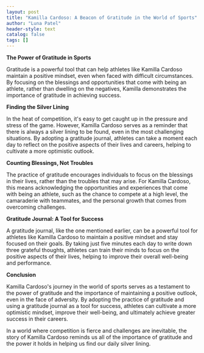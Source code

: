 ```yaml
---
layout: post
title: "Kamilla Cardoso: A Beacon of Gratitude in the World of Sports"
author: "Luna Patel"
header-style: text
catalog: false
tags: []
---
```


**The Power of Gratitude in Sports**

Gratitude is a powerful tool that can help athletes like Kamilla Cardoso maintain a positive mindset, even when faced with difficult circumstances. By focusing on the blessings and opportunities that come with being an athlete, rather than dwelling on the negatives, Kamilla demonstrates the importance of gratitude in achieving success.

**Finding the Silver Lining**

In the heat of competition, it's easy to get caught up in the pressure and stress of the game. However, Kamilla Cardoso serves as a reminder that there is always a silver lining to be found, even in the most challenging situations. By adopting a gratitude journal, athletes can take a moment each day to reflect on the positive aspects of their lives and careers, helping to cultivate a more optimistic outlook.

**Counting Blessings, Not Troubles**

The practice of gratitude encourages individuals to focus on the blessings in their lives, rather than the troubles that may arise. For Kamilla Cardoso, this means acknowledging the opportunities and experiences that come with being an athlete, such as the chance to compete at a high level, the camaraderie with teammates, and the personal growth that comes from overcoming challenges.

**Gratitude Journal: A Tool for Success**

A gratitude journal, like the one mentioned earlier, can be a powerful tool for athletes like Kamilla Cardoso to maintain a positive mindset and stay focused on their goals. By taking just five minutes each day to write down three grateful thoughts, athletes can train their minds to focus on the positive aspects of their lives, helping to improve their overall well-being and performance.

**Conclusion**

Kamilla Cardoso's journey in the world of sports serves as a testament to the power of gratitude and the importance of maintaining a positive outlook, even in the face of adversity. By adopting the practice of gratitude and using a gratitude journal as a tool for success, athletes can cultivate a more optimistic mindset, improve their well-being, and ultimately achieve greater success in their careers.

In a world where competition is fierce and challenges are inevitable, the story of Kamilla Cardoso reminds us all of the importance of gratitude and the power it holds in helping us find our daily silver lining.